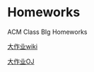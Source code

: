 # Homeworks
ACM Class BIg Homeworks

[大作业wiki][1]

[大作业OJ][2]

  [1]: https://acm.sjtu.edu.cn/wiki/Data_Structures_2017

  [2]: http://112.74.109.55/KitJudge

